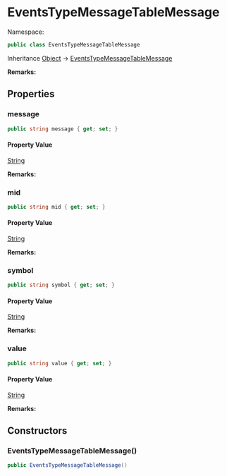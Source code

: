 # EventsTypeMessageTableMessage

Namespace:

```csharp
public class EventsTypeMessageTableMessage
```

Inheritance [Object](https://docs.microsoft.com/en-us/dotnet/api/system.object) → [EventsTypeMessageTableMessage](./eventstypemessagetablemessage.md)

**Remarks:**



## Properties

### <a id="properties-message"/>**message**

```csharp
public string message { get; set; }
```

#### Property Value

[String](https://docs.microsoft.com/en-us/dotnet/api/system.string)<br>

**Remarks:**



### <a id="properties-mid"/>**mid**

```csharp
public string mid { get; set; }
```

#### Property Value

[String](https://docs.microsoft.com/en-us/dotnet/api/system.string)<br>

**Remarks:**



### <a id="properties-symbol"/>**symbol**

```csharp
public string symbol { get; set; }
```

#### Property Value

[String](https://docs.microsoft.com/en-us/dotnet/api/system.string)<br>

**Remarks:**



### <a id="properties-value"/>**value**

```csharp
public string value { get; set; }
```

#### Property Value

[String](https://docs.microsoft.com/en-us/dotnet/api/system.string)<br>

**Remarks:**



## Constructors

### <a id="constructors-.ctor"/>**EventsTypeMessageTableMessage()**

```csharp
public EventsTypeMessageTableMessage()
```

